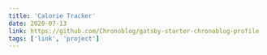 ```yaml
---
title: 'Calorie Tracker'
date: 2020-07-13
link: https://github.com/Chronoblog/gatsby-starter-chronoblog-profile
tags: ['link', 'project']
---
```



